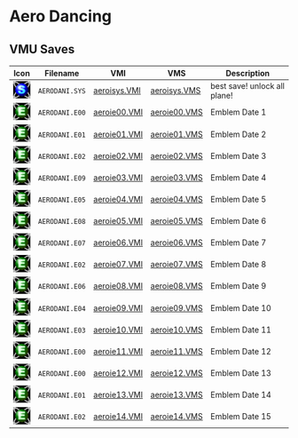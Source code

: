 # Aero Dancing

## VMU Saves

| Icon | Filename | VMI | VMS | Description |
|------|----------|-----|-----|-------------|
| ![Aero Dancing](../icons/AERODANI.SYS.GIF) | `AERODANI.SYS` | [aeroisys.VMI](aeroisys.VMI) | [aeroisys.VMS](aeroisys.VMS) | best save! unlock all plane! |
| ![Aero Dancing](../icons/AERODANI.E00.GIF) | `AERODANI.E00` | [aeroie00.VMI](aeroie00.VMI) | [aeroie00.VMS](aeroie00.VMS) | Emblem Date 1 |
| ![Aero Dancing](../icons/AERODANI.E01.GIF) | `AERODANI.E01` | [aeroie01.VMI](aeroie01.VMI) | [aeroie01.VMS](aeroie01.VMS) | Emblem Date 2 |
| ![Aero Dancing](../icons/AERODANI.E02.GIF) | `AERODANI.E02` | [aeroie02.VMI](aeroie02.VMI) | [aeroie02.VMS](aeroie02.VMS) | Emblem Date 3 |
| ![Aero Dancing](../icons/AERODANI.E09.GIF) | `AERODANI.E09` | [aeroie03.VMI](aeroie03.VMI) | [aeroie03.VMS](aeroie03.VMS) | Emblem Date 4 |
| ![Aero Dancing](../icons/AERODANI.E05.GIF) | `AERODANI.E05` | [aeroie04.VMI](aeroie04.VMI) | [aeroie04.VMS](aeroie04.VMS) | Emblem Date 5 |
| ![Aero Dancing](../icons/AERODANI.E08.GIF) | `AERODANI.E08` | [aeroie05.VMI](aeroie05.VMI) | [aeroie05.VMS](aeroie05.VMS) | Emblem Date 6 |
| ![Aero Dancing](../icons/AERODANI.E07.GIF) | `AERODANI.E07` | [aeroie06.VMI](aeroie06.VMI) | [aeroie06.VMS](aeroie06.VMS) | Emblem Date 7 |
| ![Aero Dancing](../icons/AERODANI.E02.GIF) | `AERODANI.E02` | [aeroie07.VMI](aeroie07.VMI) | [aeroie07.VMS](aeroie07.VMS) | Emblem Date 8 |
| ![Aero Dancing](../icons/AERODANI.E06.GIF) | `AERODANI.E06` | [aeroie08.VMI](aeroie08.VMI) | [aeroie08.VMS](aeroie08.VMS) | Emblem Date 9 |
| ![Aero Dancing](../icons/AERODANI.E04.GIF) | `AERODANI.E04` | [aeroie09.VMI](aeroie09.VMI) | [aeroie09.VMS](aeroie09.VMS) | Emblem Date 10 |
| ![Aero Dancing](../icons/AERODANI.E03.GIF) | `AERODANI.E03` | [aeroie10.VMI](aeroie10.VMI) | [aeroie10.VMS](aeroie10.VMS) | Emblem Date 11 |
| ![Aero Dancing](../icons/AERODANI.E00.GIF) | `AERODANI.E00` | [aeroie11.VMI](aeroie11.VMI) | [aeroie11.VMS](aeroie11.VMS) | Emblem Date 12 |
| ![Aero Dancing](../icons/AERODANI.E00.GIF) | `AERODANI.E00` | [aeroie12.VMI](aeroie12.VMI) | [aeroie12.VMS](aeroie12.VMS) | Emblem Date 13 |
| ![Aero Dancing](../icons/AERODANI.E01.GIF) | `AERODANI.E01` | [aeroie13.VMI](aeroie13.VMI) | [aeroie13.VMS](aeroie13.VMS) | Emblem Date 14 |
| ![Aero Dancing](../icons/AERODANI.E02.GIF) | `AERODANI.E02` | [aeroie14.VMI](aeroie14.VMI) | [aeroie14.VMS](aeroie14.VMS) | Emblem Date 15 |
